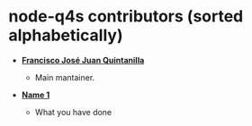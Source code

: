 node-q4s contributors (sorted alphabetically)
============================================

* **[Francisco José Juan Quintanilla](https://github.com/frnjjq)**

  * Main mantainer.


* **[Name 1](https://github.com/you)**

  * What you have done

